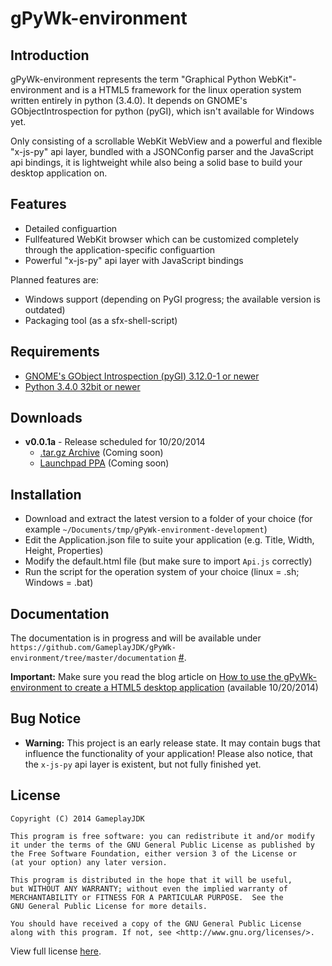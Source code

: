 # gPyWk-environment

## Introduction

gPyWk-environment represents the term "Graphical Python WebKit"-environment and is a HTML5 framework for the linux operation system written entirely in python (3.4.0). It depends on GNOME's GObjectIntrospection for python (pyGI), which isn't available for Windows yet.

Only consisting of a scrollable WebKit WebView and a powerful and flexible "x-js-py" api layer, bundled with a JSONConfig parser and the JavaScript api bindings, it is lightweight while also being a solid base to build your desktop application on.

## Features

* Detailed configuartion
* Fullfeatured WebKit browser which can be customized completely through the application-specific configuartion
* Powerful "x-js-py" api layer with JavaScript bindings

Planned features are:

* Windows support (depending on PyGI progress; the available version is outdated)
* Packaging tool (as a sfx-shell-script)

## Requirements

* [GNOME's GObject Introspection (pyGI) 3.12.0-1 or newer](https://wiki.gnome.org/Projects/PyGObject/)
* [Python 3.4.0 32bit or newer](https://www.python.org/download/releases/3.4.0/)

## Downloads

* **v0.0.1a** - Release scheduled for 10/20/2014
  * [.tar.gz Archive]() (Coming soon)
  * [Launchpad PPA]() (Coming soon)

## Installation

* Download and extract the latest version to a folder of your choice (for example `~/Documents/tmp/gPyWk-environment-development`)
* Edit the Application.json file to suite your application (e.g. Title, Width, Height, Properties)
* Modify the default.html file (but make sure to import `Api.js` correctly)
* Run the script for the operation system of your choice (linux = .sh; Windows = .bat)

## Documentation

The documentation is in progress and will be available under `https://github.com/GameplayJDK/gPyWk-environment/tree/master/documentation` [#](https://github.com/GameplayJDK/gPyWk-environment/tree/master/documentation).

**Important:** Make sure you read the blog article on [How to use the gPyWk-environment to create a HTML5 desktop application](https://gameplayjdk.wordpress.com/2014/10/20/how-to-use-gpywk-environment-to-create-a-html5-desktop-application-20-10-2014/) (available 10/20/2014)

## Bug Notice

* **Warning:** This project is an early release state. It may contain bugs that influence the functionality of your application! Please also notice, that the `x-js-py` api layer is existent, but not fully finished yet.

## License

```
Copyright (C) 2014 GameplayJDK

This program is free software: you can redistribute it and/or modify
it under the terms of the GNU General Public License as published by
the Free Software Foundation, either version 3 of the License or
(at your option) any later version.

This program is distributed in the hope that it will be useful,
but WITHOUT ANY WARRANTY; without even the implied warranty of
MERCHANTABILITY or FITNESS FOR A PARTICULAR PURPOSE.  See the
GNU General Public License for more details.

You should have received a copy of the GNU General Public License
along with this program. If not, see <http://www.gnu.org/licenses/>.
```
View full license [here](http://www.gnu.org/license/gpl.txt).
